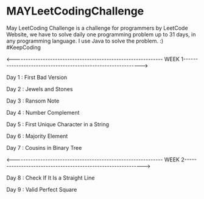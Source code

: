 # MAYLeetCodingChallenge
May LeetCoding Challenge is a challenge for programmers by LeetCode Website, we have to solve daily one programming problem up to 31 days, in any programming language. I use Java to solve the problem. :) #KeepCoding

<------------------------------------------------------------- WEEK 1------------------------------------------------------------->

Day 1 :  First Bad Version

Day 2 :  Jewels and Stones

Day 3 :  Ransom Note

Day 4 :   Number Complement

Day 5 :   First Unique Character in a String

Day 6 :   Majority Element

Day 7 :  Cousins in Binary Tree

<------------------------------------------------------------- WEEK 2------------------------------------------------------------->

Day 8 : Check If It Is a Straight Line

Day 9 : Valid Perfect Square
 


